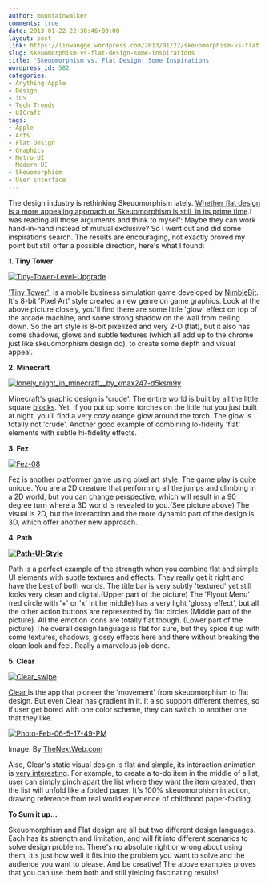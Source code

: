 ```yaml
---
author: mountainwalker
comments: true
date: 2013-01-22 22:30:46+00:00
layout: post
link: https://linwangge.wordpress.com/2013/01/22/skeuomorphism-vs-flat-design-some-inspirations/
slug: skeuomorphism-vs-flat-design-some-inspirations
title: 'Skeuomorphism vs. Flat Design: Some Inspirations'
wordpress_id: 582
categories:
- Anything Apple
- Design
- iOS
- Tech Trends
- UICraft
tags:
- Apple
- Arts
- Flat Design
- Graphics
- Metro UI
- Modern UI
- Skeuomorphism
- User interface
---
```


The design industry is rethinking Skeuomorphism lately. [Whether flat design is a more appealing approach or Skeuomorphism is still  in its prime time](http://www.macworld.com/article/2023604/apple-and-the-future-of-design.html).I was reading all those arguments and think to myself: Maybe they can work hand-in-hand instead of mutual exclusive? So I went out and did some inspirations search. The results are encouraging, not exactly proved my point but still offer a possible direction, here's what I found:

**1. Tiny Tower**

[![Tiny-Tower-Level-Upgrade](http://linwangge.files.wordpress.com/2013/01/tiny-tower-level-upgrade.jpg)](http://linwangge.files.wordpress.com/2013/01/tiny-tower-level-upgrade.jpg)

['Tiny Tower' ](http://en.wikipedia.org/wiki/Tiny_Tower) is a mobile business simulation game developed by [NimbleBit](http://www.nimblebit.com/). It's 8-bit 'Pixel Art' style created a new genre on game graphics. Look at the above picture closely, you'll find there are some little 'glow' effect on top of the arcade machine, and some strong shadow on the wall from ceiling down. So the art style is 8-bit pixelized and very 2-D (flat), but it also has some shadows, glows and subtle textures (which all add up to the chrome just like skeuomorphism design do), to create some depth and visual appeal.

**2. Minecraft**

[![lonely_night_in_minecraft__by_xmax247-d5ksm9y](http://linwangge.files.wordpress.com/2013/01/lonely_night_in_minecraft__by_xmax247-d5ksm9y.jpg?w=593)](http://linwangge.files.wordpress.com/2013/01/lonely_night_in_minecraft__by_xmax247-d5ksm9y.jpg)

Minecraft's graphic design is 'crude'. The entire world is built by all the little square [blocks](http://www.minecraftwiki.net/wiki/Block). Yet, if you put up some torches on the little hut you just built at night, you'll find a very cozy orange glow around the torch. The glow is totally not 'crude'. Another good example of combining lo-fidelity 'flat' elements with subtle hi-fidelity effects.

**3. Fez**

[![Fez-08](http://linwangge.files.wordpress.com/2013/01/fez-08.jpg?w=593)](http://linwangge.files.wordpress.com/2013/01/fez-08.jpg)

Fez is another platformer game using pixel art style. The game play is quite unique. You are a 2D creature that performing all the jumps and climbing in a 2D world, but you can change perspective, which will result in a 90 degree turn where a 3D world is revealed to you.(See picture above) The visual is 2D, but the interaction and the more dynamic part of the design is 3D, which offer another new approach.

**4. Path**

**[![Path-UI-Style](http://linwangge.files.wordpress.com/2013/01/path-ui-style.png)](http://linwangge.files.wordpress.com/2013/01/path-ui-style.png)**

Path is a perfect example of the strength when you combine flat and simple UI elements with subtle textures and effects. They really get it right and have the best of both worlds. The title bar is very subtly 'textured' yet still looks very clean and digital.(Upper part of the picture) The 'Flyout Menu' (red circle with '+' or 'x' int he middle) has a very light 'glossy effect', but all the other action buttons are represented by flat circles (Middle part of the picture). All the emotion icons are totally flat though. (Lower part of the picture) The overall design language is flat for sure, but they spice it up with some textures, shadows, glossy effects here and there without breaking the clean look and feel. Really a marvelous job done.

**5. Clear**

[![Clear_swipe](http://linwangge.files.wordpress.com/2013/01/clear_swipe.png?w=232)](http://linwangge.files.wordpress.com/2013/01/clear_swipe.png)

[Clear ](http://www.realmacsoftware.com/clear/)is the app that pioneer the 'movement' from skeuomorphism to flat design. But even Clear has gradient in it. It also support different themes, so if user get bored with one color scheme, they can switch to another one that they like.

[![Photo-Feb-06-5-17-49-PM](http://linwangge.files.wordpress.com/2013/01/photo-feb-06-5-17-49-pm.png)](http://linwangge.files.wordpress.com/2013/01/photo-feb-06-5-17-49-pm.png)


Image: By [TheNextWeb.com](http://thenextweb.com/apps/2012/02/15/review-how-a-simple-list-app-called-clear-may-change-how-we-use-our-devices-forever/)


Also, Clear's static visual design is flat and simple, its interaction animation is [very interesting](http://thenextweb.com/apps/2012/02/15/review-how-a-simple-list-app-called-clear-may-change-how-we-use-our-devices-forever/). For example, to create a to-do item in the middle of a list, user can simply pinch apart the list where they want the item created, then the list will unfold like a folded paper. It's 100% skeuomorphism in action, drawing reference from real world experience of childhood paper-folding.

**To Sum it up...**

Skeuomorphism and Flat design are all but two different design languages. Each has its strength and limitation, and will fit into different scenarios to solve design problems. There's no absolute right or wrong about using them, it's just how well it fits into the problem you want to solve and the audience you want to please. And be creative! The above examples proves that you can use them both and still yielding fascinating results!


